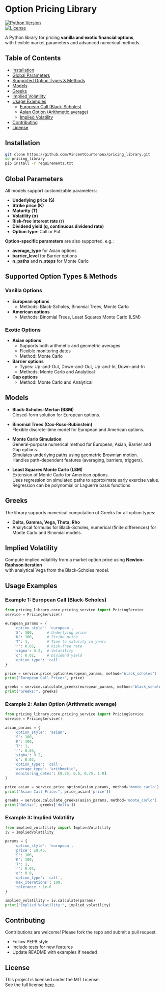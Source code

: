 
# Option Pricing Library

[![Python Version](https://img.shields.io/badge/python-3.9%2B-blue.svg)](https://www.python.org/)  
[![License](https://img.shields.io/badge/license-MIT-green.svg)](LICENSE)   

A Python library for pricing **vanilla and exotic financial options**,  
with flexible market parameters and advanced numerical methods.


## Table of Contents

- [Installation](#installation)  
- [Global Parameters](#global-parameters)  
- [Supported Option Types & Methods](#supported-option-types--methods)  
- [Models](#models)  
- [Greeks](#greeks)  
- [Implied Volatility](#implied-volatility)  
- [Usage Examples](#usage-examples)  
  - [European Call (Black-Scholes)](#example-1-european-call-black-scholes)  
  - [Asian Option (Arithmetic average)](#example-2-asian-option-arithmetic-average)  
  - [Implied Volatility](#example-3-implied-volatility)  
- [Contributing](#contributing)  
- [License](#license) 

## Installation

```bash
git clone https://github.com/VincentCourtehoux/pricing_library.git
cd pricing_library
pip install -r requirements.txt
```

## Global Parameters

All models support customizable parameters:
- **Underlying price (S)**
- **Strike price (K)**
- **Maturity (T)**
- **Volatility (σ)**
- **Risk-free interest rate (r)**
- **Dividend yield (q, continuous dividend rate)**
- **Option type**: Call or Put

**Option-specific parameters** are also supported, e.g.:
- **average_type** for Asian options
- **barrier_level** for Barrier options
- **n_paths** and **n_steps** for Monte Carlo

## Supported Option Types & Methods

### Vanilla Options
- **European options**
  - Methods: Black-Scholes, Binomial Trees, Monte Carlo
- **American options**
  - Methods: Binomial Trees, Least Squares Monte Carlo (LSM)

### Exotic Options
- **Asian options**
  - Supports both arithmetic and geometric averages
  - Flexible monitoring dates 
  - Method: Monte Carlo
- **Barrier options**
  - Types: Up-and-Out, Down-and-Out, Up-and-In, Down-and-In
  - Methods: Monte Carlo and Analytical
- **Gap options**
  - Method: Monte Carlo and Analytical

## Models

- **Black-Scholes-Merton (BSM)**  
  Closed-form solution for European options.
  
- **Binomial Trees (Cox-Ross-Rubinstein)**  
  Flexible discrete-time model for European and American options.  

- **Monte Carlo Simulation**  
  General-purpose numerical method for European, Asian, Barrier and Gap options.  
  Simulates underlying paths using geometric Brownian motion.  
  Handles path-dependent features (averaging, barriers, triggers).  

- **Least Squares Monte Carlo (LSM)**  
  Extension of Monte Carlo for American options.  
  Uses regression on simulated paths to approximate early exercise value.  
  Regression can be polynomial or Laguerre basis functions.

## Greeks

The library supports numerical computation of Greeks for all option types:
- **Delta, Gamma, Vega, Theta, Rho**  
- Analytical formulas for Black-Scholes, numerical (finite differences) for Monte Carlo and Binomial models.

## Implied Volatility

Compute implied volatility from a market option price using **Newton-Raphson iteration**  
with analytical Vega from the Black-Scholes model.

## Usage Examples

### Example 1: European Call (Black-Scholes) 

```python
from pricing_library.core.pricing_service import PricingService
service = PricingService()

european_params = {
    'option_style': 'european',
    'S': 100,      # Underlying price
    'K': 100,      # Strike price
    'T': 1,        # Time to maturity in years
    'r': 0.05,     # Risk-free rate
    'sigma': 0.2,  # Volatility
    'q': 0.02,     # Dividend yield
    'option_type': 'call'
}

price = service.price_option(european_params, method='black_scholes')
print("European Call Price:", price)

greeks = service.calculate_greeks(european_params, method='black_scholes')
print("Greeks:", greeks)
```

### Example 2: Asian Option (Arithmetic average)

```python
from pricing_library.core.pricing_service import PricingService
service = PricingService()

asian_params = {
    'option_style': 'asian',
    'S': 100,
    'K': 100,
    'T': 1,
    'r': 0.05,
    'sigma': 0.2,
    'q': 0.02,
    'option_type': 'call',
    'average_type': 'arithmetic',
    'monitoring_dates': [0.25, 0.5, 0.75, 1.0]
}

price_asian = service.price_option(asian_params, method='monte_carlo')
print("Asian Call Price:", price_asian['price'])

greeks = service.calculate_greeks(asian_params, method='monte_carlo')
print("Delta:", greeks['delta'])
```

### Example 3: Implied Volatility

```python
from implied_volatility import ImpliedVolatility
iv = ImpliedVolatility

params = {
    'option_style': 'european',
    'price': 10.45,
    'S': 100,
    'K': 100,
    'T': 1,
    'r': 0.05,
    'q': 0.0,
    'option_type': 'call',
    'max_iterations': 100,
    'tolerance': 1e-6
}

implied_volatility = iv.calculate(params)
print("Implied Volatility:", implied_volatility)
```

## Contributing

Contributions are welcome!
Please fork the repo and submit a pull request.
- Follow PEP8 style
- Include tests for new features
- Update README with examples if needed

## License
This project is licensed under the MIT License.  
See the full license [here](https://opensource.org/licenses/MIT).
